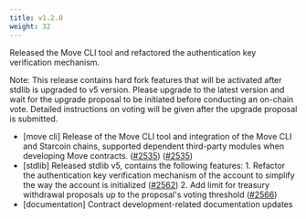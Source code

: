 ```yaml
---
title: v1.2.0
weight: 32
---
```


Released the Move CLI tool and refactored the authentication key verification mechanism.

Note: This release contains hard fork features that will be activated after stdlib is upgraded to v5 version. Please upgrade to the latest version and wait for the upgrade proposal to be initiated before conducting an on-chain vote. Detailed instructions on voting will be given after the upgrade proposal is submitted.

<!--more-->

* [move cli] Release of the Move CLI tool and integration of the Move CLI and Starcoin chains, supported dependent third-party modules when developing Move contracts. ([#2535](https://github.com/starcoinorg/starcoin/pull/2560)) ([#2535](https://github.com/starcoinorg/starcoin/pull/2560))
* [stdlib] Released stdlib v5, contains the following features: 1. Refactor the authentication key verification mechanism of the account to simplify the way the account is initialized ([#2562](https://github.com/starcoinorg/starcoin/pull/2562)) 2. Add limit for treasury withdrawal proposals up to the proposal's voting threshold ([#2566](https://github.com/starcoinorg/starcoin/pull/2566))
* [documentation] Contract development-related documentation updates
